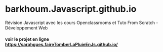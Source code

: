 # barkhoum.Javascript.github.io
Révision Javascript avec les cours Openclassrooms et Tuto  From Scratch - Développement Web
#### voir le projet en ligne https://sarahgues.faireTomberLaPluieEnJs.github.io/

